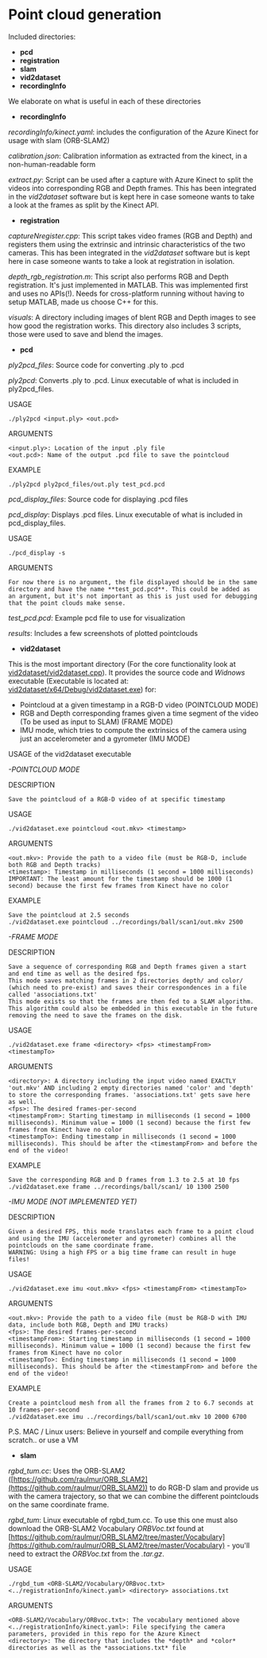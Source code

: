 # Point cloud generation

Included directories:

- **pcd**
- **registration**
- **slam**
- **vid2dataset**
- **recordingInfo**

We elaborate on what is useful in each of these directories

- **recordingInfo**

*recordingInfo/kinect.yaml*: includes the configuration of the Azure Kinect for usage with slam (ORB-SLAM2)

*calibration.json*: Calibration information as extracted from the kinect, in a non-human-readable form

*extract.py*: Script can be used after a capture with Azure Kinect to split the videos into corresponding RGB and Depth frames. This has been integrated in the *vid2dataset* software but is kept here in case someone wants to take a look at the frames as split by the Kinect API.

- **registration**

*captureNregister.cpp*: This script takes video frames (RGB and Depth) and registers them using the extrinsic and intrinsic characteristics of the two cameras. This has been integrated in the *vid2dataset* software but is kept here in case someone wants to take a look at registration in isolation.

*depth\_rgb\_registration.m*: This script also performs RGB and Depth registration. It's just implemented in MATLAB. This was implemented first and uses no APIs(!). Needs for cross-platform running without having to setup MATLAB, made us choose C++ for this.

*visuals*: A directory including images of blent RGB and Depth images to see how good the registration works. This directory also includes 3 scripts, those were used to save and blend the images.

- **pcd**


*ply2pcd\_files*: Source code for converting .ply to .pcd

*ply2pcd*: Converts .ply to .pcd. Linux executable of what is included in ply2pcd_files.

USAGE

```
./ply2pcd <input.ply> <out.pcd>
```

ARGUMENTS


    <input.ply>: Location of the input .ply file
    <out.pcd>: Name of the output .pcd file to save the pointcloud

EXAMPLE

```
./ply2pcd ply2pcd_files/out.ply test_pcd.pcd
```

*pcd\_display\_files*: Source code for displaying .pcd files

*pcd\_display*: Displays .pcd files. Linux executable of what is included in pcd_display_files.

USAGE

```
./pcd_display -s
```

ARGUMENTS

    For now there is no argument, the file displayed should be in the same directory and have the name **test_pcd.pcd**. This could be added as an argument, but it's not important as this is just used for debugging that the point clouds make sense.


*test_pcd.pcd*: Example pcd file to use for visualization

*results*: Includes a few screenshots of plotted pointclouds

- **vid2dataset**

This is the most important directory (For the core functionality look at [vid2dataset/vid2dataset.cpp](pointCloudGen/vid2dataset/vid2dataset.cpp)). It provides the source code and *Widnows* executable (Executable is located at: [vid2dataset/x64/Debug/vid2dataset.exe](pointCloudGen/vid2dataset/x64/Debug/vid2dataset.exe)) for:

- Pointcloud at a given timestamp in a RGB-D video (POINTCLOUD MODE)
- RGB and Depth corresponding frames given a time segment of the video (To be used as input to SLAM) (FRAME MODE)
- IMU mode, which tries to compute the extrinsics of the camera using just an accelerometer and a gyrometer (IMU MODE)

USAGE of the vid2dataset executable

*-POINTCLOUD MODE*

DESCRIPTION

    Save the pointcloud of a RGB-D video of at specific timestamp
USAGE

    ./vid2dataset.exe pointcloud <out.mkv> <timestamp>
ARGUMENTS

    <out.mkv>: Provide the path to a video file (must be RGB-D, include both RGB and Depth tracks)
    <timestamp>: Timestamp in milliseconds (1 second = 1000 milliseconds)
    IMPORTANT: The least amount for the timestamp should be 1000 (1 second) because the first few frames from Kinect have no color
EXAMPLE

    Save the pointcloud at 2.5 seconds
    ./vid2dataset.exe pointcloud ../recordings/ball/scan1/out.mkv 2500

*-FRAME MODE*

DESCRIPTION

    Save a sequence of corresponding RGB and Depth frames given a start and end time as well as the desired fps.
    This mode saves matching frames in 2 directories depth/ and color/ (which need to pre-exist) and saves their correspondences in a file called 'associations.txt'
    This mode exists so that the frames are then fed to a SLAM algorithm.
    This algorithm could also be embedded in this executable in the future removing the need to save the frames on the disk.
USAGE

    ./vid2dataset.exe frame <directory> <fps> <timestampFrom> <timestampTo>
ARGUMENTS

    <directory>: A directory including the input video named EXACTLY 'out.mkv' AND including 2 empty directories named 'color' and 'depth' to store the corresponding frames. 'associations.txt' gets save here as well.
    <fps>: The desired frames-per-second
    <timestampFrom>: Starting timestamp in milliseconds (1 second = 1000 milliseconds). Minimum value = 1000 (1 second) because the first few frames from Kinect have no color
    <timestampTo>: Ending timestamp in milliseconds (1 second = 1000 milliseconds). This should be after the <timestampFrom> and before the end of the video!
EXAMPLE

    Save the corresponding RGB and D frames from 1.3 to 2.5 at 10 fps
    ./vid2dataset.exe frame ../recordings/ball/scan1/ 10 1300 2500

*-IMU MODE (NOT IMPLEMENTED YET)*

DESCRIPTION

    Given a desired FPS, this mode translates each frame to a point cloud and using the IMU (accelerometer and gyrometer) combines all the pointclouds on the same coordinate frame.
    WARNING: Using a high FPS or a big time frame can result in huge files!
USAGE

    ./vid2dataset.exe imu <out.mkv> <fps> <timestampFrom> <timestampTo>
ARGUMENTS

    <out.mkv>: Provide the path to a video file (must be RGB-D with IMU data, include both RGB, Depth and IMU tracks)
    <fps>: The desired frames-per-second
    <timestampFrom>: Starting timestamp in milliseconds (1 second = 1000 milliseconds). Minimum value = 1000 (1 second) because the first few frames from Kinect have no color
    <timestampTo>: Ending timestamp in milliseconds (1 second = 1000 milliseconds). This should be after the <timestampFrom> and before the end of the video!
EXAMPLE

    Create a pointcloud mesh from all the frames from 2 to 6.7 seconds at 10 frames-per-second
    ./vid2dataset.exe imu ../recordings/ball/scan1/out.mkv 10 2000 6700

P.S. MAC / Linux users: Believe in yourself and compile everything from scratch.. or use a VM

- **slam**

*rgbd_tum.cc*: Uses the ORB-SLAM2 ([https://github.com/raulmur/ORB_SLAM2](https://github.com/raulmur/ORB_SLAM2)) to do RGB-D slam and provide us with the camera trajectory, so that we can combine the different pointclouds on the same coordinate frame.

*rgbd_tum*: Linux executable of rgbd_tum.cc. To use this one must also download the ORB-SLAM2 Vocabulary *ORBVoc.txt* found at [https://github.com/raulmur/ORB_SLAM2/tree/master/Vocabulary](https://github.com/raulmur/ORB_SLAM2/tree/master/Vocabulary) - you'll need to extract the *ORBVoc.txt* from the *.tar.gz*.

USAGE

```
./rgbd_tum <ORB-SLAM2/Vocabulary/ORBvoc.txt> <../registrationInfo/kinect.yaml> <directory> associations.txt
```
ARGUMENTS

    <ORB-SLAM2/Vocabulary/ORBvoc.txt>: The vocabulary mentioned above
    <../registrationInfo/kinect.yaml>: File specifying the camera parameters, provided in this repo for the Azure Kinect
    <directory>: The directory that includes the *depth* and *color* directories as well as the *associations.txt* file
